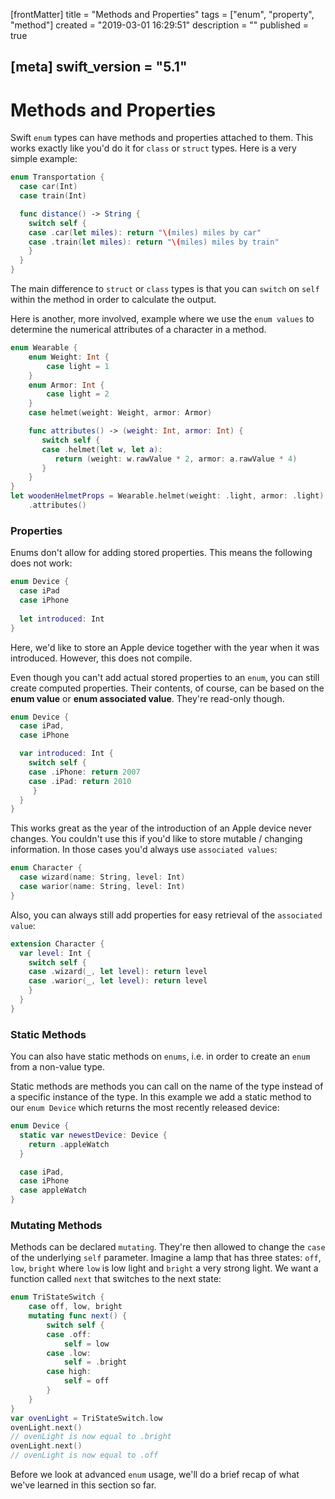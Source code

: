 [frontMatter]
title = "Methods and Properties"
tags = ["enum", "property", "method"]
created = "2019-03-01 16:29:51"
description = ""
published = true

[meta]
swift_version = "5.1"
---

# Methods and Properties

Swift `enum` types can have methods and properties attached to them. This works exactly like you'd do it for
`class` or `struct` types. Here is a very simple example:

``` Swift
enum Transportation {
  case car(Int)
  case train(Int)

  func distance() -> String {
    switch self {
    case .car(let miles): return "\(miles) miles by car"
    case .train(let miles): return "\(miles) miles by train"
    }
  }
}
```

The main difference to `struct` or `class` types is that you can `switch` on `self` within the method
in order to calculate the output.

Here is another, more involved, example where we use the `enum values` to determine the numerical attributes of a character in a method.

``` Swift
enum Wearable {
    enum Weight: Int {
        case light = 1
    }
    enum Armor: Int {
        case light = 2
    }
    case helmet(weight: Weight, armor: Armor)

    func attributes() -> (weight: Int, armor: Int) {
       switch self {
       case .helmet(let w, let a): 
          return (weight: w.rawValue * 2, armor: a.rawValue * 4)
       }
    }
}
let woodenHelmetProps = Wearable.helmet(weight: .light, armor: .light)
    .attributes()
```

### Properties

Enums don't allow for adding stored properties. This means the following does not work:

``` Swift
enum Device {
  case iPad
  case iPhone
  
  let introduced: Int
}
```

Here, we'd like to store an Apple device together with the year when
it was introduced. However, this does not compile.

Even though you can\'t add actual stored properties to an `enum`, you
can still create computed properties. Their contents, of course, can be
based on the **enum value** or **enum associated value**. They're read-only though.

``` Swift
enum Device {
  case iPad,
  case iPhone

  var introduced: Int {
    switch self {
    case .iPhone: return 2007
    case .iPad: return 2010
     }
  }
}
```

This works great as the year of the introduction of an Apple device never changes.
You couldn't use this if you'd like to store mutable / changing information. In those cases
you'd always use `associated values`:

``` Swift
enum Character {
  case wizard(name: String, level: Int)
  case warior(name: String, level: Int)
}
```

Also, you can always still add properties for easy retrieval of the `associated value`:

``` Swift
extension Character {
  var level: Int {
    switch self {
    case .wizard(_, let level): return level
    case .warior(_, let level): return level
    }
  }
}
```

### Static Methods

You can also have static methods on `enums`, i.e. in order to create an
`enum` from a non-value type. 

Static methods are methods you can call on the name of the type instead of
a specific instance of the type. In this example we add a static method
to our `enum Device` which returns the most recently released device:

``` Swift
enum Device {
  static var newestDevice: Device {
    return .appleWatch
  }

  case iPad,
  case iPhone
  case appleWatch
}
```

### Mutating Methods

Methods can be declared `mutating`. They\'re then allowed to change the
`case` of the underlying `self` parameter. Imagine a lamp that has three states:
`off`, `low`, `bright` where `low` is low light and `bright` a very strong light.
We want a function called `next` that switches to the next state:

``` Swift
enum TriStateSwitch {
    case off, low, bright
    mutating func next() {
        switch self {
        case .off:
            self = low
        case .low:
            self = .bright
        case high:
            self = off
        }
    }
}
var ovenLight = TriStateSwitch.low
ovenLight.next()
// ovenLight is now equal to .bright
ovenLight.next()
// ovenLight is now equal to .off
```

Before we look at advanced `enum` usage, we'll do a brief recap of what we've 
learned in this section so far.
